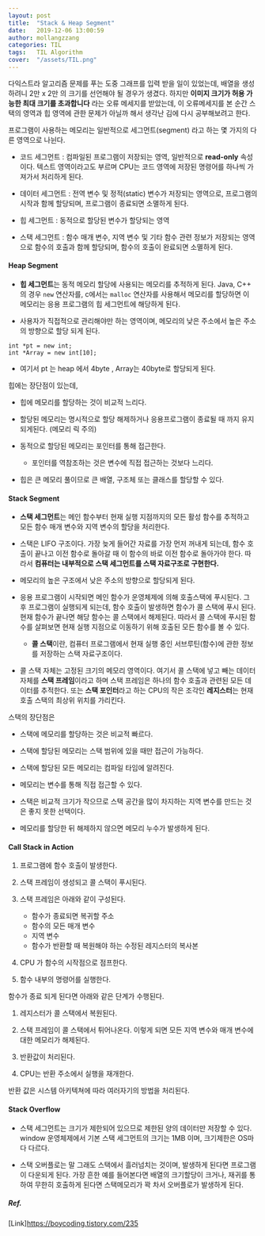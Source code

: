 ```yaml
---
layout: post
title:  "Stack & Heap Segment"
date:   2019-12-06 13:00:59
author: mollangzzang
categories: TIL
tags:	TIL Algorithm
cover:  "/assets/TIL.png"
---
```


다익스트라 알고리즘 문제를 푸는 도중 그래프를 입력 받을 일이 있었는데, 배열을 생성하려니 2만 x 2만 의 크기를 선언해야 될 경우가 생겼다. 하지만 **이미지 크기가 허용 가능한 최대 크기를 초과합니다** 라는 오류 메세지를 받았는데, 이 오류메세지를 본 순간 스택의 영역과 힙 영역에 관한 문제가 아닐까 해서 생각난 김에 다시 공부해보려고 한다.

프로그램이 사용하는 메모리는 일반적으로 세그먼트(segment) 라고 하는 몇 가지의 다른 영역으로 나뉜다.

- 코드 세그먼트 : 컴파일된 프로그램이 저장되는 영역, 일반적으로 **read-only** 속성이다. 텍스트 영역이라고도 부르며 CPU는 코드 영역에 저장된 명령어를 하나씩 가져가서 처리하게 된다.

- 데이터 세그먼트 : 전역 변수 및 정적(static) 변수가 저장되는 영역으로, 프로그램의 시작과 함께 할당되며, 프로그램이 종료되면 소멸하게 된다.

- 힙 세그먼트 : 동적으로 할당된 변수가 할당되는 영역

- 스택 세그먼트 : 함수 매개 변수, 지역 변수 및 기타 함수 관련 정보가 저장되는 영역으로 함수의 호출과 함께 할당되며, 함수의 호출이 완료되면 소멸하게 된다.

#### Heap Segment

- **힙 세그먼트**는 동적 메모리 할당에 사용되는 메모리를 추적하게 된다. Java, C++ 의 경우 `new` 연산자를, c에서는 `malloc` 연산자를 사용해서 메모리를 할당하면 이 메모리는 응용 프로그램의 힙 세그먼트에 해당하게 된다.

- 사용자가 직접적으로 관리해야만 하는 영역이며, 메모리의 낮은 주소에서 높은 주소의 방향으로 할당 되게 된다.

```
int *pt = new int;
int *Array = new int[10];
```

- 여기서 pt 는 heap 에서 4byte , Array는 40byte로 할당되게 된다.

힙에는 장단점이 있는데, 

- 힙에 메모리를 할당하는 것이 비교적 느리다.

- 할당된 메모리는 명시적으로 할당 해제하거나 응용프로그램이 종료될 때 까지 유지되게된다. (메모리 릭 주의)

- 동적으로 할당된 메모리는 포인터를 통해 접근한다.
    - 포인터를 역참조하는 것은 변수에 직접 접근하는 것보다 느리다.

- 힙은 큰 메모리 풀이므로 큰 배열, 구조체 또는 클래스를 할당할 수 있다.

#### Stack Segment

- **스택 세그먼트**는 메인 함수부터 현재 실행 지점까지의 모든 활성 함수를 추적하고 모든 함수 매개 변수와 지역 변수의 할당을 처리한다.

- 스택은 LIFO 구조이다. 가장 늦게 들어간 자료를 가장 먼저 꺼내게 되는데, 함수 호출이 끝나고 이전 함수로 돌아갈 때 이 함수의 바로 이전 함수로 돌아가야 한다. 따라서 **컴퓨터는 내부적으로 스택 세그먼트를 스택 자료구조로 구현한다.**

- 메모리의 높은 구조에서 낮은 주소의 방향으로 할당되게 된다.

- 응용 프로그램이 시작되면 메인 함수가 운영체제에 의해 호출스택에 푸시된다. 그 후 프로그램이 실행되게 되는데, 함수 호출이 발생하면 함수가 콜 스택에 푸시 된다. 현재 함수가 끝나면 해당 함수는 콜 스택에서 해제된다. 따라서 콜 스택에 푸시된 함수를 살펴보면 현재 실행 지점으로 이동하기 위해 호출된 모든 함수를 볼 수 있다.

    - **콜 스택**이란, 컴퓨터 프로그램에서 현재 실행 중인 서브루틴(함수)에 관한 정보를 저장하는 스택 자료구조이다.

- 콜 스택 자체는 고정된 크기의 메모리 영역이다. 여기서 콜 스택에 넣고 빼는 데이터 자체를 **스택 프레임**이라고 하며 스택 프레임은 하나의 함수 호출과 관련된 모든 데이터를 추적한다. 또는 **스택 포인터**라고 하는 CPU의 작은 조각인 **레지스터**는 현재 호출 스택의 최상위 위치를 가리킨다.

스택의 장단점은

- 스택에 메모리를 할당하는 것은 비교적 빠르다.

- 스택에 할당된 메모리는 스택 범위에 있을 때만 접근이 가능하다.

- 스택에 할당된 모든 메모리는 컴파일 타임에 알려진다.

- 메모리는 변수를 통해 직접 접근할 수 있다.

- 스택은 비교적 크기가 작으므로 스택 공간을 많이 차지하는 지역 변수를 만드는 것은 좋지 못한 선택이다.

- 메모리를 할당한 뒤 해제하지 않으면 메모리 누수가 발생하게 된다.

#### Call Stack in Action

1. 프로그램에 함수 호출이 발생한다.

2. 스택 프레임이 생성되고 콜 스택이 푸시된다.

3. 스택 프레임은 아래와 같이 구성된다.
    - 함수가 종료되면 복귀할 주소
    - 함수의 모든 매개 변수
    - 지역 변수
    - 함수가 반환할 때 복원해야 하는 수정된 레지스터의 복사본

4. CPU 가 함수의 시작점으로 점프한다.

5. 함수 내부의 명령어를 실행한다.

함수가 종료 되게 된다면 아래와 같은 단계가 수행된다.

1. 레지스터가 콜 스택에서 복원된다.

2. 스택 프레임이 콜 스택에서 튀어나온다. 이렇게 되면 모든 지역 변수와 매개 변수에 대한 메모리가 해제된다.

3. 반환값이 처리된다.

4. CPU는 반환 주소에서 실행을 재개한다.

반환 값은 시스템 아키텍쳐에 따라 여러자기의 방법을 처리된다.

#### Stack Overflow

- 스택 세그먼트는 크기가 제한되어 있으므로 제한된 양의 데이터만 저장할 수 있다. window 운영체제에서 기본 스택 세그먼트의 크기는 1MB 이며, 크기제한은 OS마다 다르다.

- 스택 오버플로는 말 그래도 스택에서 흘러넘치는 것이며, 발생하게 된다면 프로그램이 다운되게 된다. 가장 흔한 예를 들어본다면 배열의 크기할당이 크거나, 재귀를 통하여 무한히 호출하게 된다면 스택메모리가 꽉 차서 오버플로가 발생하게 된다.

##### Ref.
[Link]https://boycoding.tistory.com/235